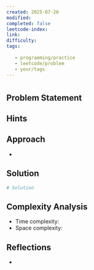```yaml
---
created: 2025-07-20
modified: 
completed: false
leetcode-index:  
link: 
difficulty:  
tags:
 
   - programming/practice
   - leetcode/problem
   - your/tags
---
```

# 

## Problem Statement

## Hints

## Approach

- 
## Solution

```python
# Solution
```

## Complexity Analysis

- Time complexity: 
- Space complexity: 

## Reflections
- 